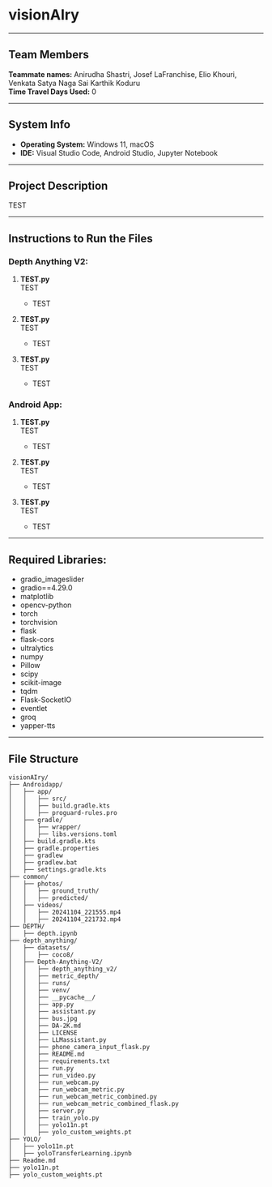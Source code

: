 # visionAIry

---

## Team Members

**Teammate names:** Anirudha Shastri, Josef LaFranchise, Elio Khouri, Venkata Satya Naga Sai Karthik Koduru  
**Time Travel Days Used:** 0

---

## System Info

- **Operating System:** Windows 11, macOS
- **IDE:** Visual Studio Code, Android Studio, Jupyter Notebook

---

## Project Description

TEST

---

## Instructions to Run the Files

### Depth Anything V2:

1. **TEST.py**  
   TEST

   - TEST

2. **TEST.py**  
   TEST

   - TEST

3. **TEST.py**  
   TEST

   - TEST

### Android App:

1. **TEST.py**  
   TEST

   - TEST

2. **TEST.py**  
   TEST

   - TEST

3. **TEST.py**  
   TEST

   - TEST

---

## Required Libraries:

- gradio_imageslider
- gradio==4.29.0
- matplotlib
- opencv-python
- torch
- torchvision
- flask
- flask-cors
- ultralytics
- numpy
- Pillow
- scipy
- scikit-image
- tqdm
- Flask-SocketIO
- eventlet
- groq
- yapper-tts

---

## File Structure

```plaintext
visionAIry/
├── Androidapp/
│   ├── app/
│   │   ├── src/
│   │   ├── build.gradle.kts
│   │   ├── proguard-rules.pro
│   ├── gradle/
│   │   ├── wrapper/
│   │   ├── libs.versions.toml
│   ├── build.gradle.kts
│   ├── gradle.properties
│   ├── gradlew
│   ├── gradlew.bat
│   ├── settings.gradle.kts
├── common/
│   ├── photos/
│   │   ├── ground_truth/
│   │   ├── predicted/
│   ├── videos/
│   │   ├── 20241104_221555.mp4
│   │   ├── 20241104_221732.mp4
├── DEPTH/
│   ├── depth.ipynb
├── depth_anything/
│   ├── datasets/
│   │   ├── coco8/
│   ├── Depth-Anything-V2/
│   │   ├── depth_anything_v2/
│   │   ├── metric_depth/
│   │   ├── runs/
│   │   ├── venv/
│   │   ├── __pycache__/
│   │   ├── app.py
│   │   ├── assistant.py
│   │   ├── bus.jpg
│   │   ├── DA-2K.md
│   │   ├── LICENSE
│   │   ├── LLMassistant.py
│   │   ├── phone_camera_input_flask.py
│   │   ├── README.md
│   │   ├── requirements.txt
│   │   ├── run.py
│   │   ├── run_video.py
│   │   ├── run_webcam.py
│   │   ├── run_webcam_metric.py
│   │   ├── run_webcam_metric_combined.py
│   │   ├── run_webcam_metric_combined_flask.py
│   │   ├── server.py
│   │   ├── train_yolo.py
│   │   ├── yolo11n.pt
│   │   ├── yolo_custom_weights.pt
├── YOLO/
│   ├── yolo11n.pt
│   ├── yoloTransferLearning.ipynb
├── Readme.md
├── yolo11n.pt
├── yolo_custom_weights.pt
```
